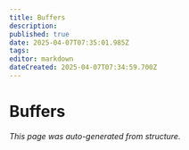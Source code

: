 ```yaml
---
title: Buffers
description: 
published: true
date: 2025-04-07T07:35:01.985Z
tags: 
editor: markdown
dateCreated: 2025-04-07T07:34:59.700Z
---
```


# Buffers

*This page was auto-generated from structure.*